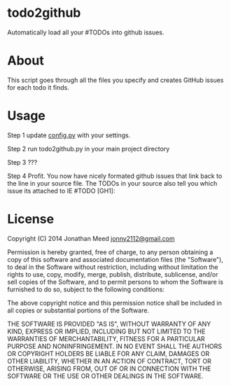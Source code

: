 todo2github
===========

Automatically load all your #TODOs into github issues. 

# About

This script goes through all the files you specify and creates GitHub issues for each todo it finds. 

# Usage

Step 1 update [config.py](../blob/master/config.py) with your settings.

Step 2 run todo2github.py in your main project directory

Step 3 ???

Step 4 Profit. You now have nicely formated github issues that link back to the line in your source file. The TODOs in your source also tell you which issue its attached to IE #TODO [GH1]:

# License
Copyright (C) 2014 Jonathan Meed <jonny2112@gmail.com>

Permission is hereby granted, free of charge, to any person obtaining a copy of this software and associated documentation files (the "Software"), to deal in the Software without restriction, including without limitation the rights to use, copy, modify, merge, publish, distribute, sublicense, and/or sell copies of the Software, and to permit persons to whom the Software is furnished to do so, subject to the following conditions:

The above copyright notice and this permission notice shall be included in all copies or substantial portions of the Software.

THE SOFTWARE IS PROVIDED "AS IS", WITHOUT WARRANTY OF ANY KIND, EXPRESS OR IMPLIED, INCLUDING BUT NOT LIMITED TO THE WARRANTIES OF MERCHANTABILITY, FITNESS FOR A PARTICULAR PURPOSE AND NONINFRINGEMENT. IN NO EVENT SHALL THE 
AUTHORS OR COPYRIGHT HOLDERS BE LIABLE FOR ANY CLAIM, DAMAGES OR OTHER LIABILITY, WHETHER IN AN ACTION OF CONTRACT, TORT OR OTHERWISE, ARISING FROM, OUT OF OR IN CONNECTION WITH THE SOFTWARE OR THE USE OR OTHER DEALINGS IN THE SOFTWARE.

  
